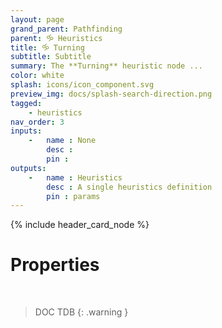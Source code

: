 ```yaml
---
layout: page
grand_parent: Pathfinding
parent: 🝰 Heuristics
title: 🝰 Turning
subtitle: Subtitle
summary: The **Turning** heuristic node ...
color: white
splash: icons/icon_component.svg
preview_img: docs/splash-search-direction.png
tagged: 
    - heuristics
nav_order: 3
inputs:
    -   name : None
        desc : 
        pin : 
outputs:
    -   name : Heuristics
        desc : A single heuristics definition
        pin : params
---
```


{% include header_card_node %}

# Properties
<br>

> DOC TDB
{: .warning }

